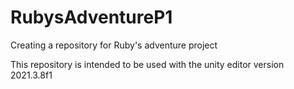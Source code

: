 # RubysAdventureP1
Creating a repository for Ruby's adventure project

This repository is intended to be used with the unity editor version 2021.3.8f1
